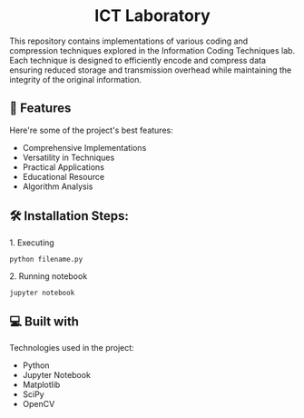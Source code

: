 <h1 align="center" id="title">ICT Laboratory</h1>

<p id="description">This repository contains implementations of various coding and compression techniques explored in the Information Coding Techniques lab. Each technique is designed to efficiently encode and compress data ensuring reduced storage and transmission overhead while maintaining the integrity of the original information.</p>

  
  
<h2>🧐 Features</h2>

Here're some of the project's best features:

*   Comprehensive Implementations
*   Versatility in Techniques
*   Practical Applications
*   Educational Resource
*   Algorithm Analysis

<h2>🛠️ Installation Steps:</h2>

<p>1. Executing</p>

```
python filename.py
```

<p>2. Running notebook</p>

```
jupyter notebook
```

  
  
<h2>💻 Built with</h2>

Technologies used in the project:

*   Python
*   Jupyter Notebook
*   Matplotlib
*   SciPy
*   OpenCV
